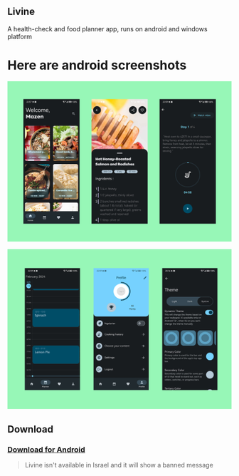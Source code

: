 ## Livine
A health-check and food planner app, runs on android and windows platform


# Here are android screenshots

![Livine home page](screenshots/export_1.jpg)

![Livine home page](screenshots/export_2.jpg)

## Download
### [Download for Android](https://github.com/Livine-Project/livine/releases/latest)



> Livine isn't available in Israel and it will show a banned message


